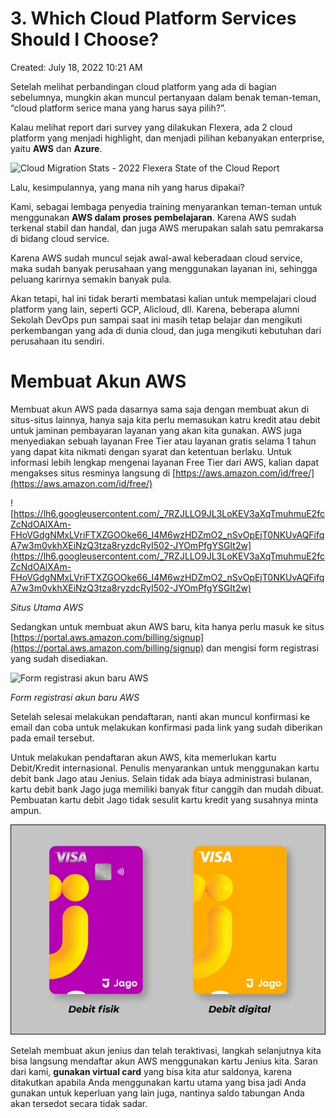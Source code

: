 # 3. Which Cloud Platform Services Should I Choose?

Created: July 18, 2022 10:21 AM

Setelah melihat perbandingan  cloud platform yang ada di bagian sebelumnya, mungkin akan muncul pertanyaan dalam benak teman-teman, “cloud platform serice mana yang harus saya pilih?”.  

Kalau melihat report dari survey yang dilakukan Flexera, ada 2 cloud platform yang menjadi highlight, dan menjadi pilihan kebanyakan enterprise, yaitu **AWS** dan **Azure**.

![Cloud Migration Stats - 2022 Flexera State of the Cloud Report](https://info.flexera.com/CM-REPORT-State-of-the-Cloud)

Lalu, kesimpulannya, yang mana nih yang harus dipakai?

Kami, sebagai lembaga penyedia training menyarankan teman-teman untuk menggunakan **AWS dalam proses pembelajaran**. Karena AWS sudah terkenal stabil dan handal, dan juga AWS merupakan salah satu pemrakarsa di bidang cloud service.

Karena AWS sudah muncul sejak awal-awal keberadaan cloud service, maka sudah banyak perusahaan yang menggunakan layanan ini, sehingga peluang karirnya semakin banyak pula.

Akan tetapi, hal ini tidak berarti membatasi kalian untuk mempelajari cloud platform yang lain, seperti GCP, Alicloud, dll. Karena, beberapa alumni Sekolah DevOps pun sampai saat ini masih tetap belajar dan mengikuti perkembangan yang ada di dunia cloud, dan juga mengikuti kebutuhan dari perusahaan itu sendiri.

# Membuat Akun AWS

Membuat akun AWS pada dasarnya sama saja dengan membuat akun di situs-situs lainnya, hanya saja kita perlu memasukan katru kredit atau debit untuk jaminan pembayaran layanan yang akan kita gunakan. AWS juga menyediakan sebuah layanan Free Tier atau layanan gratis selama 1 tahun yang dapat kita nikmati dengan syarat dan ketentuan berlaku.
Untuk informasi lebih lengkap mengenai layanan Free Tier dari AWS, kalian dapat mengakses situs resminya langsung di [https://aws.amazon.com/id/free/](https://aws.amazon.com/id/free/)

![https://lh6.googleusercontent.com/_7RZJLLO9JL3LoKEV3aXqTmuhmuE2fcZcNdOAlXAm-FHoVGdgNMxLVriFTXZGOOke66_I4M6wzHDZmO2_nSvOpEjT0NKUvAQFifqA7w3m0vkhXEiNzQ3tza8ryzdcRyI502-JYOmPfgYSGIt2w](https://lh6.googleusercontent.com/_7RZJLLO9JL3LoKEV3aXqTmuhmuE2fcZcNdOAlXAm-FHoVGdgNMxLVriFTXZGOOke66_I4M6wzHDZmO2_nSvOpEjT0NKUvAQFifqA7w3m0vkhXEiNzQ3tza8ryzdcRyI502-JYOmPfgYSGIt2w)

*Situs Utama AWS*

Sedangkan untuk membuat akun AWS baru, kita hanya perlu masuk ke situs [https://portal.aws.amazon.com/billing/signup](https://portal.aws.amazon.com/billing/signup) dan mengisi form registrasi yang sudah disediakan.

![*Form registrasi akun baru AWS*](https://lh4.googleusercontent.com/PWyPJJybEjp0XhrVXhd2GmB4_wqgZHDxDik2-hI5mTIJepsPyTTDHc6OFhVIntWWuYDnI5s0TWSdUcHPmGFsgQRV7wFrbBESd2e2eu8Z0jpFT6-RK015Hrzt7VuP04dqOAJZ-Z9FnFvIjUBl_A)

*Form registrasi akun baru AWS*

Setelah selesai melakukan pendaftaran, nanti akan muncul konfirmasi ke email dan coba untuk melakukan konfirmasi pada link yang sudah diberikan pada email tersebut.

Untuk melakukan pendaftaran akun AWS, kita memerlukan kartu Debit/Kredit internasional. Penulis menyarankan untuk menggunakan kartu debit bank Jago atau Jenius. Selain tidak ada biaya administrasi bulanan, kartu debit bank Jago juga memiliki banyak fitur canggih dan mudah dibuat. Pembuatan kartu debit Jago tidak sesulit kartu kredit yang susahnya minta ampun.

![Untitled](3%20Which%20Cloud%20Platform%20Services%20Should%20I%20Choose%2047d5438a9bf544e8a9a6a6c126b50102/Untitled.png)

Setelah membuat akun jenius dan telah teraktivasi, langkah selanjutnya kita bisa langsung mendaftar akun AWS menggunakan kartu Jenius kita. Saran dari kami, **gunakan virtual card** yang bisa kita atur saldonya, karena ditakutkan apabila Anda menggunakan kartu utama yang bisa jadi Anda gunakan untuk keperluan yang lain juga, nantinya saldo tabungan Anda akan tersedot secara tidak sadar.